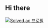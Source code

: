 ## Hi there 
[![Solved.ac
프로필](http://mazassumnida.wtf/api/v2/generate_badge?boj=rockstarlife999)](https://solved.ac/rockstarlife999)
<!--
**teominsukim/teominsukim** is a ✨ _special_ ✨ repository because its `README.md` (this file) appears on your GitHub profile.

Here are some ideas to get you started:

- 🔭 I’m currently working on ...
- 🌱 I’m currently learning ...
- 👯 I’m looking to collaborate on ...
- 🤔 I’m looking for help with ...
- 💬 Ask me about ...
- 📫 How to reach me: ...
- 😄 Pronouns: ...
- ⚡ Fun fact: ...
-->
